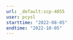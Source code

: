```yaml
---
url: _default:scp-4855
user: pcysl
starttime: "2022-08-05"
endtime: "2022-10-05"
---
```

<reserve />